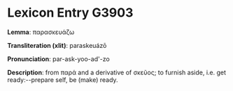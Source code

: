 # Lexicon Entry G3903

**Lemma**: παρασκευάζω

**Transliteration (xlit)**: paraskeuázō

**Pronunciation**: par-ask-yoo-ad'-zo

**Description**:
from παρά and a derivative of σκεῦος; to furnish aside, i.e. get ready:--prepare self, be (make) ready.
